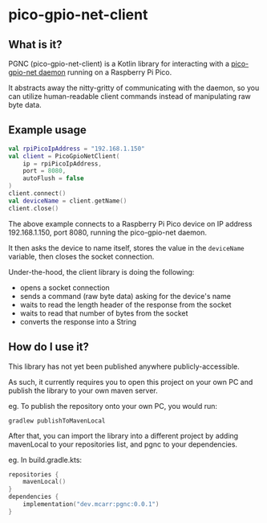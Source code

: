 # pico-gpio-net-client

## What is it?

PGNC (pico-gpio-net-client) is a Kotlin library for interacting with a [pico-gpio-net daemon](https://github.com/mcarr823/pico-gpio-net) running on a Raspberry Pi Pico.

It abstracts away the nitty-gritty of communicating with the daemon, so you can utilize human-readable client commands instead of manipulating raw byte data.


## Example usage

```kotlin
val rpiPicoIpAddress = "192.168.1.150"
val client = PicoGpioNetClient(
    ip = rpiPicoIpAddress,
    port = 8080,
    autoFlush = false
)
client.connect()
val deviceName = client.getName()
client.close()
```

The above example connects to a Raspberry Pi Pico device on IP address 192.168.1.150, port 8080, running the pico-gpio-net daemon.

It then asks the device to name itself, stores the value in the `deviceName` variable, then closes the socket connection.

Under-the-hood, the client library is doing the following:
- opens a socket connection
- sends a command (raw byte data) asking for the device's name
- waits to read the length header of the response from the socket
- waits to read that number of bytes from the socket
- converts the response into a String

## How do I use it?

This library has not yet been published anywhere publicly-accessible.

As such, it currently requires you to open this project on your own PC and publish the library to your own maven server.

eg. To publish the repository onto your own PC, you would run:

`gradlew publishToMavenLocal`

After that, you can import the library into a different project by adding mavenLocal to your repositories list, and pgnc to your dependencies.

eg. In build.gradle.kts:

```Kotlin
repositories {
    mavenLocal()
}
dependencies {
    implementation("dev.mcarr:pgnc:0.0.1")
}
```